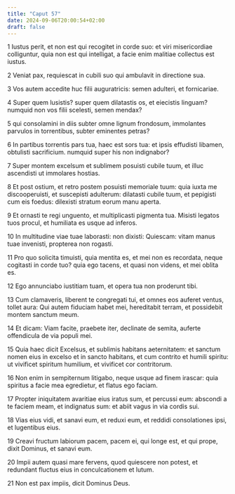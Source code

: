 ```yaml
---
title: "Caput 57"
date: 2024-09-06T20:00:54+02:00
draft: false
---
```



1 Iustus perit, et non est qui recogitet in corde suo: et viri misericordiae colliguntur, quia non est qui intelligat, a facie enim malitiae collectus est iustus.

2 Veniat pax, requiescat in cubili suo qui ambulavit in directione sua.

3 Vos autem accedite huc filii auguratricis: semen adulteri, et fornicariae.

4 Super quem lusistis? super quem dilatastis os, et eiecistis linguam? numquid non vos filii scelesti, semen mendax?

5 qui consolamini in diis subter omne lignum frondosum, immolantes parvulos in torrentibus, subter eminentes petras?

6 In partibus torrentis pars tua, haec est sors tua: et ipsis effudisti libamen, obtulisti sacrificium. numquid super his non indignabor?

7 Super montem excelsum et sublimem posuisti cubile tuum, et illuc ascendisti ut immolares hostias.

8 Et post ostium, et retro postem posuisti memoriale tuum: quia iuxta me discooperuisti, et suscepisti adulterum: dilatasti cubile tuum, et pepigisti cum eis foedus: dilexisti stratum eorum manu aperta.

9 Et ornasti te regi unguento, et multiplicasti pigmenta tua. Misisti legatos tuos procul, et humiliata es usque ad inferos.

10 In multitudine viae tuae laborasti: non dixisti: Quiescam: vitam manus tuae invenisti, propterea non rogasti.

11 Pro quo solicita timuisti, quia mentita es, et mei non es recordata, neque cogitasti in corde tuo? quia ego tacens, et quasi non videns, et mei oblita es.

12 Ego annunciabo iustitiam tuam, et opera tua non proderunt tibi.

13 Cum clamaveris, liberent te congregati tui, et omnes eos auferet ventus, tollet aura: Qui autem fiduciam habet mei, hereditabit terram, et possidebit montem sanctum meum.

14 Et dicam: Viam facite, praebete iter, declinate de semita, auferte offendicula de via populi mei.

15 Quia haec dicit Excelsus, et sublimis habitans aeternitatem: et sanctum nomen eius in excelso et in sancto habitans, et cum contrito et humili spiritu: ut vivificet spiritum humilium, et vivificet cor contritorum.

16 Non enim in sempiternum litigabo, neque usque ad finem irascar: quia spiritus a facie mea egredietur, et flatus ego faciam.

17 Propter iniquitatem avaritiae eius iratus sum, et percussi eum: abscondi a te faciem meam, et indignatus sum: et abiit vagus in via cordis sui.

18 Vias eius vidi, et sanavi eum, et reduxi eum, et reddidi consolationes ipsi, et lugentibus eius.

19 Creavi fructum labiorum pacem, pacem ei, qui longe est, et qui prope, dixit Dominus, et sanavi eum.

20 Impii autem quasi mare fervens, quod quiescere non potest, et redundant fluctus eius in conculcationem et lutum.

21 Non est pax impiis, dicit Dominus Deus.

